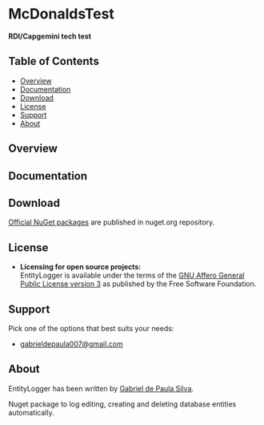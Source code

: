 # McDonaldsTest
**RDI/Capgemini tech test**

## Table of Contents

* [Overview](#overview)
* [Documentation](#documentation)
* [Download](#download)
* [License](#license)
* [Support](#support)
* [About](#about)

## Overview

## Documentation

## Download

[Official NuGet packages](https://www.nuget.org/packages/EntityLogger/) are published in nuget.org repository.

## License

* **Licensing for open source projects:**  
  EntityLogger is available under the terms of the [GNU Affero General Public License version 3](http://www.gnu.org/licenses/agpl-3.0.html) as published by the Free Software Foundation.

## Support

Pick one of the options that best suits your needs:

* [gabrieldepaula007@gmail.com](mailto:gabrieldepaula007@gmail.com)

## About

EntityLogger has been written by [Gabriel de Paula Silva](https://www.linkedin.com/in/gabriel-depaula16/).  

Nuget package to log editing, creating and deleting database entities automatically.

